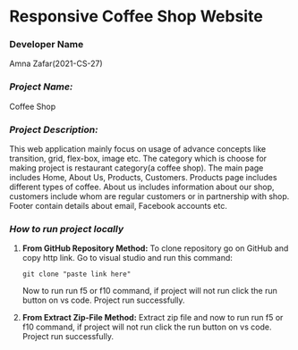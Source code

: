 # Responsive Coffee Shop Website

### Developer Name

Amna Zafar(2021-CS-27)

### ***Project Name:***

Coffee Shop

### ***Project Description:***

This web application mainly focus on usage of advance concepts like transition, grid, flex-box, image etc. The category which is choose for making project is restaurant category(a coffee shop). The main page includes Home, About Us, Products, Customers. Products page includes different types of coffee.  About us includes information about our shop, customers include whom are regular customers or in partnership with shop. Footer contain details about email, Facebook accounts etc.

### *How to run project locally*

1. **From GitHub Repository Method:** To clone repository go on GitHub and copy http link. Go to visual studio and run this command:

   `git clone "paste link here"`

   Now to run run f5 or f10 command, if project will not run click the run button on vs code. Project run successfully.

2. **From Extract Zip-File Method:** Extract zip file and now to run run f5 or f10 command, if project will not run click the run button on vs code. Project run successfully.